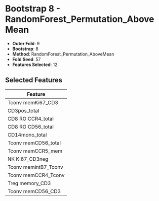 # Bootstrap 8 - RandomForest_Permutation_AboveMean

- **Outer Fold**: 9
- **Bootstrap**: 8
- **Method**: RandomForest_Permutation_AboveMean
- **Fold Seed**: 57
- **Features Selected**: 12

## Selected Features

| Feature |
|---------|
| Tconv memKi67_CD3 |
| CD3pos_total |
| CD8 RO CCR4_total |
| CD8 RO CD56_total |
| CD14mono_total |
| Tconv memCD56_total |
| Tconv memCCR5_mem |
| NK Ki67_CD3neg |
| Tconv memintB7_Tconv |
| Tconv memCCR4_Tconv |
| Treg memory_CD3 |
| Tconv memCD56_CD3 |
